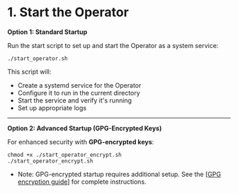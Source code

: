 # 1. Start the Operator

**Option 1: Standard Startup**

Run the start script to set up and start the Operator as a system service:

```
./start_operator.sh
```

This script will:

* Create a systemd service for the Operator
* Configure it to run in the current directory
* Start the service and verify it's running
* Set up appropriate logs

***

**Option 2: Advanced Startup (GPG-Encrypted Keys)**

For enhanced security with **GPG-encrypted keys**:

```
chmod +x ./start_operator_encrypt.sh
./start_operator_encrypt.sh
```

* Note: GPG-encrypted startup requires additional setup. See the \[[GPG encryption guide](https://github.com/fiamma-chain/operator-release/tree/main/operator_for_linux#start-with-gpg-encrypted-private-keys-via-gpg-agent-cache)] for complete instructions.
